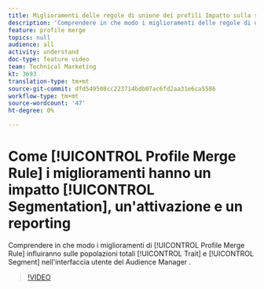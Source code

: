 ```yaml
---
title: Miglioramenti delle regole di unione dei profili Impatto sulla segmentazione, l'attivazione e il reporting
description: 'Comprendere in che modo i miglioramenti delle regole di unione dei profili influiranno sulle caratteristiche totali e sulle popolazioni di segmenti nell''interfaccia utente del Audience Manager '
feature: profile merge
topics: null
audience: all
activity: understand
doc-type: feature video
team: Technical Marketing
kt: 3693
translation-type: tm+mt
source-git-commit: dfd549508cc223714bdb07ac6fd2aa31e6ca5586
workflow-type: tm+mt
source-wordcount: '47'
ht-degree: 0%

---
```



# Come [!UICONTROL Profile Merge Rule] i miglioramenti hanno un impatto [!UICONTROL Segmentation], un&#39;attivazione e un reporting

Comprendere in che modo i miglioramenti di [!UICONTROL Profile Merge Rule] influiranno sulle popolazioni totali [!UICONTROL Trait] e [!UICONTROL Segment] nell&#39;interfaccia utente del Audience Manager .

>[!VIDEO](https://video.tv.adobe.com/v/28972/?quality=12)
